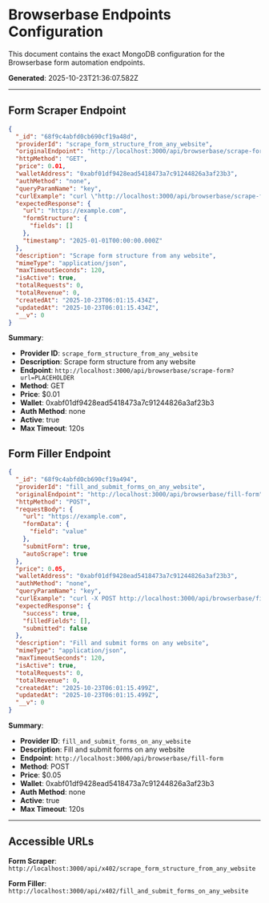 # Browserbase Endpoints Configuration

This document contains the exact MongoDB configuration for the Browserbase form automation endpoints.

**Generated**: 2025-10-23T21:36:07.582Z

---

## Form Scraper Endpoint

```json
{
  "_id": "68f9c4abfd0cb690cf19a48d",
  "providerId": "scrape_form_structure_from_any_website",
  "originalEndpoint": "http://localhost:3000/api/browserbase/scrape-form?url=PLACEHOLDER",
  "httpMethod": "GET",
  "price": 0.01,
  "walletAddress": "0xabf01df9428ead5418473a7c91244826a3af23b3",
  "authMethod": "none",
  "queryParamName": "key",
  "curlExample": "curl \"http://localhost:3000/api/browserbase/scrape-form?url=https://example.com\"",
  "expectedResponse": {
    "url": "https://example.com",
    "formStructure": {
      "fields": []
    },
    "timestamp": "2025-01-01T00:00:00.000Z"
  },
  "description": "Scrape form structure from any website",
  "mimeType": "application/json",
  "maxTimeoutSeconds": 120,
  "isActive": true,
  "totalRequests": 0,
  "totalRevenue": 0,
  "createdAt": "2025-10-23T06:01:15.434Z",
  "updatedAt": "2025-10-23T06:01:15.434Z",
  "__v": 0
}
```

**Summary**:
- **Provider ID**: `scrape_form_structure_from_any_website`
- **Description**: Scrape form structure from any website
- **Endpoint**: `http://localhost:3000/api/browserbase/scrape-form?url=PLACEHOLDER`
- **Method**: GET
- **Price**: $0.01
- **Wallet**: 0xabf01df9428ead5418473a7c91244826a3af23b3
- **Auth Method**: none
- **Active**: true
- **Max Timeout**: 120s

## Form Filler Endpoint

```json
{
  "_id": "68f9c4abfd0cb690cf19a494",
  "providerId": "fill_and_submit_forms_on_any_website",
  "originalEndpoint": "http://localhost:3000/api/browserbase/fill-form",
  "httpMethod": "POST",
  "requestBody": {
    "url": "https://example.com",
    "formData": {
      "field": "value"
    },
    "submitForm": true,
    "autoScrape": true
  },
  "price": 0.05,
  "walletAddress": "0xabf01df9428ead5418473a7c91244826a3af23b3",
  "authMethod": "none",
  "queryParamName": "key",
  "curlExample": "curl -X POST http://localhost:3000/api/browserbase/fill-form -H \"Content-Type: application/json\" -d '{\"url\":\"https://example.com\",\"formData\":{}}'",
  "expectedResponse": {
    "success": true,
    "filledFields": [],
    "submitted": false
  },
  "description": "Fill and submit forms on any website",
  "mimeType": "application/json",
  "maxTimeoutSeconds": 120,
  "isActive": true,
  "totalRequests": 0,
  "totalRevenue": 0,
  "createdAt": "2025-10-23T06:01:15.499Z",
  "updatedAt": "2025-10-23T06:01:15.499Z",
  "__v": 0
}
```

**Summary**:
- **Provider ID**: `fill_and_submit_forms_on_any_website`
- **Description**: Fill and submit forms on any website
- **Endpoint**: `http://localhost:3000/api/browserbase/fill-form`
- **Method**: POST
- **Price**: $0.05
- **Wallet**: 0xabf01df9428ead5418473a7c91244826a3af23b3
- **Auth Method**: none
- **Active**: true
- **Max Timeout**: 120s

---

## Accessible URLs

**Form Scraper**: `http://localhost:3000/api/x402/scrape_form_structure_from_any_website`

**Form Filler**: `http://localhost:3000/api/x402/fill_and_submit_forms_on_any_website`

